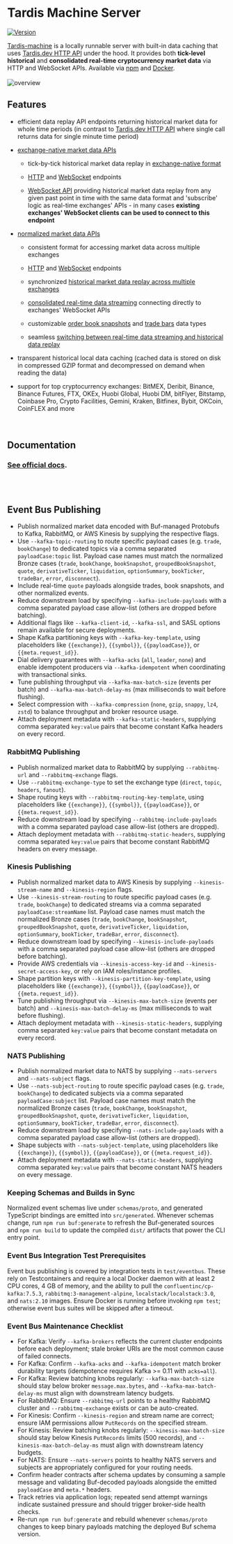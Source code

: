 # Tardis Machine Server

[![Version](https://img.shields.io/npm/v/tardis-machine.svg)](https://www.npmjs.org/package/tardis-machine)

[Tardis-machine](https://docs.tardis.dev/api/tardis-machine) is a locally runnable server with built-in data caching that uses [Tardis.dev HTTP API](https://docs.tardis.dev/api/http) under the hood. It provides both **tick-level historical** and **consolidated real-time cryptocurrency market data** via HTTP and WebSocket APIs. Available via [npm](https://docs.tardis.dev/api/tardis-machine#npm) and [Docker](https://docs.tardis.dev/api/tardis-machine#docker).
<br/>
<br/>
![overview](<https://gblobscdn.gitbook.com/assets%2F-LihqQrMLN4ia7KgxAzi%2F-M2YHT2t5D3zrOL7TEyt%2F-M2YHurMxtHTW9ak0V9I%2Fexcalidraw-2020316131859%20(1).png?alt=media&token=11f81814-6b3e-4254-8047-cb03c433bcde>)
<br/>

## Features

- efficient data replay API endpoints returning historical market data for whole time periods \(in contrast to [Tardis.dev HTTP API](https://docs.tardis.dev/api/http) where single call returns data for single minute time period\)

- [exchange-native market data APIs](https://docs.tardis.dev/api/tardis-machine#exchange-native-market-data-apis)
  - tick-by-tick historical market data replay in [exchange-native format](https://docs.tardis.dev/faq/data#what-is-a-difference-between-exchange-native-and-normalized-data-format)

  - [HTTP](https://docs.tardis.dev/api/tardis-machine#http-get-replay-options-options) and [WebSocket](https://docs.tardis.dev/api/tardis-machine#websocket-ws-replay-exchange-exchange-and-from-fromdate-and-to-todate) endpoints

  - [WebSocket API](https://docs.tardis.dev/api/tardis-machine#websocket-ws-replay-exchange-exchange-and-from-fromdate-and-to-todate) providing historical market data replay from any given past point in time with the same data format and 'subscribe' logic as real-time exchanges' APIs - in many cases **existing exchanges' WebSocket clients can be used to connect to this endpoint**

- [normalized market data APIs](https://docs.tardis.dev/api/tardis-machine#normalized-market-data-apis)
  <br/>
  - consistent format for accessing market data across multiple exchanges

  - [HTTP](https://docs.tardis.dev/api/tardis-machine#http-get-replay-normalized-options-options) and [WebSocket](https://docs.tardis.dev/api/tardis-machine#websocket-ws-replay-normalized-options-options) endpoints

  - synchronized [historical market data replay across multiple exchanges](https://docs.tardis.dev/api/tardis-machine#http-get-replay-normalized-options-options)

  - [consolidated real-time data streaming](https://docs.tardis.dev/api/tardis-machine#websocket-ws-stream-normalized-options-options) connecting directly to exchanges' WebSocket APIs

  - customizable [order book snapshots](https://docs.tardis.dev/api/tardis-machine#book_snapshot_-number_of_levels-_-snapshot_interval-time_unit) and [trade bars](https://docs.tardis.dev/api/tardis-machine#trade_bar_-aggregation_interval-suffix) data types
  - seamless [switching between real-time data streaming and historical data replay](https://docs.tardis.dev/api/tardis-machine#normalized-market-data-apis)
    <br/>

- transparent historical local data caching \(cached data is stored on disk in compressed GZIP format and decompressed
  on demand when reading the data\)
  <br/>

- support for top cryptocurrency exchanges: BitMEX, Deribit, Binance, Binance Futures, FTX, OKEx, Huobi Global, Huobi DM, bitFlyer, Bitstamp, Coinbase Pro, Crypto Facilities, Gemini, Kraken, Bitfinex, Bybit, OKCoin, CoinFLEX and more
  <br/>
  <br/>
  <br/>

## Documentation

### [See official docs](https://docs.tardis.dev/api/tardis-machine).

<br/>
<br/>

## Event Bus Publishing

- Publish normalized market data encoded with Buf-managed Protobufs to Kafka, RabbitMQ, or AWS Kinesis by supplying the respective flags.
- Use `--kafka-topic-routing` to route specific payload cases (e.g. `trade`, `bookChange`) to dedicated topics via a comma separated `payloadCase:topic` list. Payload case names must match the normalized Bronze cases (`trade`, `bookChange`, `bookSnapshot`, `groupedBookSnapshot`, `quote`, `derivativeTicker`, `liquidation`, `optionSummary`, `bookTicker`, `tradeBar`, `error`, `disconnect`).
- Include real-time `quote` payloads alongside trades, book snapshots, and other normalized events.
- Reduce downstream load by specifying `--kafka-include-payloads` with a comma separated payload case allow-list (others are dropped before batching).
- Additional flags like `--kafka-client-id`, `--kafka-ssl`, and SASL options remain available for secure deployments.
- Shape Kafka partitioning keys with `--kafka-key-template`, using placeholders like `{{exchange}}`, `{{symbol}}`, `{{payloadCase}}`, or `{{meta.request_id}}`.
- Dial delivery guarantees with `--kafka-acks` (`all`, `leader`, `none`) and enable idempotent producers via `--kafka-idempotent` when coordinating with transactional sinks.
- Tune publishing throughput via `--kafka-max-batch-size` (events per batch) and `--kafka-max-batch-delay-ms` (max milliseconds to wait before flushing).
- Select compression with `--kafka-compression` (`none`, `gzip`, `snappy`, `lz4`, `zstd`) to balance throughput and broker resource usage.
- Attach deployment metadata with `--kafka-static-headers`, supplying comma separated `key:value` pairs that become constant Kafka headers on every record.

### RabbitMQ Publishing

- Publish normalized market data to RabbitMQ by supplying `--rabbitmq-url` and `--rabbitmq-exchange` flags.
- Use `--rabbitmq-exchange-type` to set the exchange type (`direct`, `topic`, `headers`, `fanout`).
- Shape routing keys with `--rabbitmq-routing-key-template`, using placeholders like `{{exchange}}`, `{{symbol}}`, `{{payloadCase}}`, or `{{meta.request_id}}`.
- Reduce downstream load by specifying `--rabbitmq-include-payloads` with a comma separated payload case allow-list (others are dropped).
- Attach deployment metadata with `--rabbitmq-static-headers`, supplying comma separated `key:value` pairs that become constant RabbitMQ headers on every message.

### Kinesis Publishing

- Publish normalized market data to AWS Kinesis by supplying `--kinesis-stream-name` and `--kinesis-region` flags.
- Use `--kinesis-stream-routing` to route specific payload cases (e.g. `trade`, `bookChange`) to dedicated streams via a comma separated `payloadCase:streamName` list. Payload case names must match the normalized Bronze cases (`trade`, `bookChange`, `bookSnapshot`, `groupedBookSnapshot`, `quote`, `derivativeTicker`, `liquidation`, `optionSummary`, `bookTicker`, `tradeBar`, `error`, `disconnect`).
- Reduce downstream load by specifying `--kinesis-include-payloads` with a comma separated payload case allow-list (others are dropped before batching).
- Provide AWS credentials via `--kinesis-access-key-id` and `--kinesis-secret-access-key`, or rely on IAM roles/instance profiles.
- Shape partition keys with `--kinesis-partition-key-template`, using placeholders like `{{exchange}}`, `{{symbol}}`, `{{payloadCase}}`, or `{{meta.request_id}}`.
- Tune publishing throughput via `--kinesis-max-batch-size` (events per batch) and `--kinesis-max-batch-delay-ms` (max milliseconds to wait before flushing).
- Attach deployment metadata with `--kinesis-static-headers`, supplying comma separated `key:value` pairs that become constant metadata on every record.

### NATS Publishing

- Publish normalized market data to NATS by supplying `--nats-servers` and `--nats-subject` flags.
- Use `--nats-subject-routing` to route specific payload cases (e.g. `trade`, `bookChange`) to dedicated subjects via a comma separated `payloadCase:subject` list. Payload case names must match the normalized Bronze cases (`trade`, `bookChange`, `bookSnapshot`, `groupedBookSnapshot`, `quote`, `derivativeTicker`, `liquidation`, `optionSummary`, `bookTicker`, `tradeBar`, `error`, `disconnect`).
- Reduce downstream load by specifying `--nats-include-payloads` with a comma separated payload case allow-list (others are dropped).
- Shape subjects with `--nats-subject-template`, using placeholders like `{{exchange}}`, `{{symbol}}`, `{{payloadCase}}`, or `{{meta.request_id}}`.
- Attach deployment metadata with `--nats-static-headers`, supplying comma separated `key:value` pairs that become constant NATS headers on every message.

### Keeping Schemas and Builds in Sync

Normalized event schemas live under `schemas/proto`, and generated TypeScript bindings are emitted into `src/generated`. Whenever schemas change, run `npm run buf:generate` to refresh the Buf-generated sources and `npm run build` to update the compiled `dist/` artifacts that power the CLI entry point.

### Event Bus Integration Test Prerequisites

Event bus publishing is covered by integration tests in `test/eventbus`. These rely on Testcontainers and require a local Docker daemon with at least 2 CPU cores, 4 GB of memory, and the ability to pull the `confluentinc/cp-kafka:7.5.3`, `rabbitmq:3-management-alpine`, `localstack/localstack:3.0`, and `nats:2.10` images. Ensure Docker is running before invoking `npm test`; otherwise event bus suites will be skipped after a timeout.

### Event Bus Maintenance Checklist

- For Kafka: Verify `--kafka-brokers` reflects the current cluster endpoints before each deployment; stale broker URIs are the most common cause of failed connects.
- For Kafka: Confirm `--kafka-acks` and `--kafka-idempotent` match broker durability targets (idempotence requires Kafka >= 0.11 with `acks=all`).
- For Kafka: Review batching knobs regularly: `--kafka-max-batch-size` should stay below broker `message.max.bytes`, and `--kafka-max-batch-delay-ms` must align with downstream latency budgets.
- For RabbitMQ: Ensure `--rabbitmq-url` points to a healthy RabbitMQ cluster and `--rabbitmq-exchange` exists or can be auto-created.
- For Kinesis: Confirm `--kinesis-region` and stream name are correct; ensure IAM permissions allow `PutRecords` on the specified stream.
- For Kinesis: Review batching knobs regularly: `--kinesis-max-batch-size` should stay below Kinesis `PutRecords` limits (500 records), and `--kinesis-max-batch-delay-ms` must align with downstream latency budgets.
- For NATS: Ensure `--nats-servers` points to healthy NATS servers and subjects are appropriately configured for your routing needs.
- Confirm header contracts after schema updates by consuming a sample message and validating Buf-decoded payloads alongside the emitted `payloadCase` and `meta.*` headers.
- Track retries via application logs; repeated send attempt warnings indicate sustained pressure and should trigger broker-side health checks.
- Re-run `npm run buf:generate` and rebuild whenever `schemas/proto` changes to keep binary payloads matching the deployed Buf schema version.
